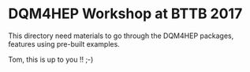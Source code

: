 # DQM4HEP Workshop at BTTB 2017

This directory need materials to go through the DQM4HEP packages, features using pre-built examples.

Tom, this is up to you !! ;-)
